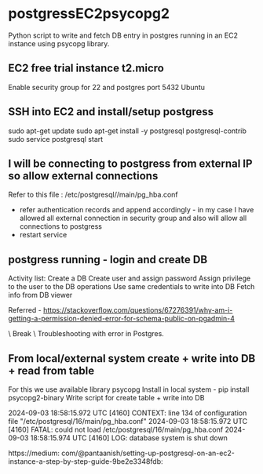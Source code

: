 # postgressEC2psycopg2
Python script to write and fetch DB entry in postgres running in an EC2 instance using psycopg library.

## EC2 free trial instance t2.micro
Enable security group for 22 and postgres port 5432
Ubuntu

## SSH into EC2 and install/setup postgress
sudo apt-get update
sudo apt-get install -y postgresql postgresql-contrib
sudo service postgresql start

## I will be connecting to postgress from external IP so allow external connections
Refer to this file : /etc/postgresql/<version>/main/pg_hba.conf
  - refer authentication records and append accordingly - in my case I have allowed all external connection in
    security group and also will allow all connections to postgress
  - restart service

## postgress running - login and create DB
Activity list:
  Create a DB
  Create user and assign password
  Assign privilege to the user to the DB operations
  Use same credentials to write into DB
  Fetch info from DB viewer

Referred - https://stackoverflow.com/questions/67276391/why-am-i-getting-a-permission-denied-error-for-schema-public-on-pgadmin-4

\\ Break \\
Troubleshooting with error in Postgres.
## From local/external system create + write into DB + read from table
For this we use available library psycopg
Install in local system - pip install psycopg2-binary
Write script for create table + write into DB


2024-09-03 18:58:15.972 UTC [4160] CONTEXT:  line 134 of configuration file "/etc/postgresql/16/main/pg_hba.conf"
2024-09-03 18:58:15.972 UTC [4160] FATAL:  could not load /etc/postgresql/16/main/pg_hba.conf
2024-09-03 18:58:15.974 UTC [4160] LOG:  database system is shut down

https://medium:
  com/@pantaanish/setting-up-postgresql-on-an-ec2-instance-a-step-by-step-guide-9be2e3348fdb:
